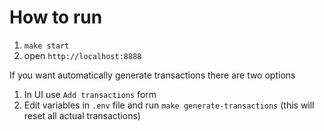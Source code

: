# How to run

1. `make start`
1. open `http://localhost:8888`

If you want automatically generate transactions there are two options 
1. In UI use `Add transactions` form
2. Edit variables in `.env` file and run `make generate-transactions` (this will reset all actual transactions)